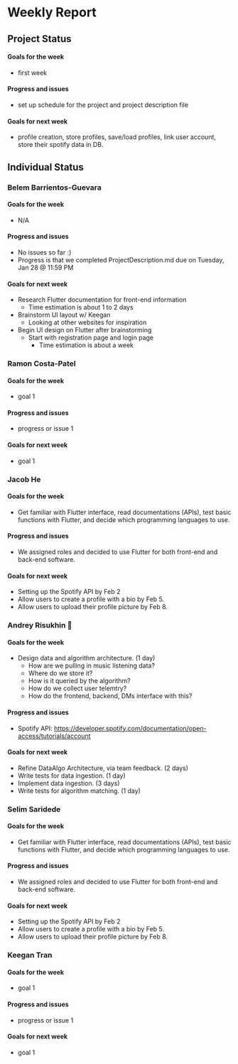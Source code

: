 # Weekly Report
## Project Status
#### Goals for the week
* first week
#### Progress and issues
* set up schedule for the project and project description file
#### Goals for next week
* profile creation, store profiles, save/load profiles, link user account, store their spotify data in DB.

## Individual Status
### Belem Barrientos-Guevara
#### Goals for the week
* N/A
#### Progress and issues
* No issues so far :)
* Progress is that we completed ProjectDescription.md due on Tuesday, Jan 28 @ 11:59 PM
#### Goals for next week
* Research Flutter documentation for front-end information
  * Time estimation is about 1 to 2 days
* Brainstorm UI layout w/ Keegan
  * Looking at other websites for inspiration
* Begin UI design on Flutter after brainstorming
  * Start with registration page and login page
    * Time estimation is about a week
### Ramon Costa-Patel
#### Goals for the week
* goal 1
#### Progress and issues
* progress or issue 1
#### Goals for next week
* goal 1

### Jacob He
#### Goals for the week
* Get familiar with Flutter interface, read documentations (APIs), test basic functions with Flutter, and decide which programming languages to use.
#### Progress and issues
* We assigned roles and decided to use Flutter for both front-end and back-end software.
#### Goals for next week
* Setting up the Spotify API by Feb 2 
* Allow users to create a profile with a bio by Feb 5.
* Allow users to upload their profile picture by Feb 8.


### Andrey Risukhin :pig_nose:
#### Goals for the week
* Design data and algorithm architecture. (1 day)
    * How are we pulling in music listening data? 
    * Where do we store it? 
    * How is it queried by the algorithm? 
    * How do we collect user telemtry?
    * How do the frontend, backend, DMs interface with this?

#### Progress and issues
* Spotify API: https://developer.spotify.com/documentation/open-access/tutorials/account
#### Goals for next week
* Refine DataAlgo Architecture, via team feedback. (2 days)
* Write tests for data ingestion. (1 day)
* Implement data ingestion. (3 days)
* Write tests for algorithm matching. (1 day)

### Selim Saridede
#### Goals for the week
* Get familiar with Flutter interface, read documentations (APIs), test basic functions with Flutter, and decide which programming languages to use.
#### Progress and issues
* We assigned roles and decided to use Flutter for both front-end and back-end software.
#### Goals for next week
* Setting up the Spotify API by Feb 2 
* Allow users to create a profile with a bio by Feb 5.
* Allow users to upload their profile picture by Feb 8.


### Keegan Tran
#### Goals for the week
* goal 1
#### Progress and issues
* progress or issue 1
#### Goals for next week
* goal 1
